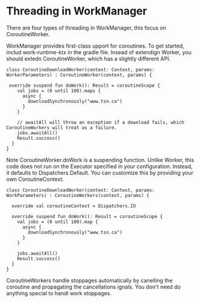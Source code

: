 # Threading in WorkManager
There are four types of threading in WorkManager, this focus on CoroutineWorker.

WorkManager provides first-class upport for coroutines. To get started, includ work-runtime-ktx in the gradle file. Insead of extendign Worker, you should extedn CoroutineWorker, which has a slightly different API.

```
class CoroutineDownloadWorker(context: Context, params: WorkerParameters) : CoroutineWorker(context, params) {
 
 override suspend fun doWork(): Result = coroutineScope {
    val jobs = (0 until 100).maps {
      async {
        downloadSynchronously("www.tsn.ca")
      }
    }
    
    // awaitAll will throw an exception if a download fails, which CoroutineWorkers will treat as a failure.
    jobs.awaitAll()
    Result.success()
  }
}
```

Note CoroutineWorker.doWork is a suspending function. Unlike Worker, this code does not run on the Executor specified in your configuration. Instead, it defaults to Dispatchers.Default. You can customize this by providing your own CoroutineContext. 
```
class CoroutineDownloadWorker(context: Context, params: WorkParameters) : CoroutineWorkers(context, params) {
  
  override val coroutineContext = Dispatchers.IO
  
  override suspend fun doWork(): Result = coroutineScope {
    val jobs = (0 until 100).map {
      async {
        downloadSynchronously("www.tsn.ca")
      }
    }
    
    jobs.awaitAll()
    Result.success()
  }
}
```

CoroutineWorkers handle stoppages automatically by canelling the coroutine and propagating the cancellations ignals. You don't need do anything special to handl work stoppages. 
